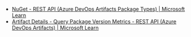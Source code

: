 - [NuGet - REST API (Azure DevOps Artifacts Package Types) | Microsoft Learn](https://learn.microsoft.com/en-us/rest/api/azure/devops/artifactspackagetypes/nuget?view=azure-devops-rest-7.0)
- [Artifact Details - Query Package Version Metrics - REST API (Azure DevOps Artifacts) | Microsoft Learn](https://learn.microsoft.com/en-us/rest/api/azure/devops/artifacts/artifact-details/query-package-version-metrics?view=azure-devops-rest-7.0)
